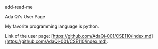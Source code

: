add-read-me

Ada Qi's User Page

My favorite programming language is python.

Link of the user page: [https://github.com/AdaQi-001/CSE110/index.md](https://github.com/AdaQi-001/CSE110/index.md).
